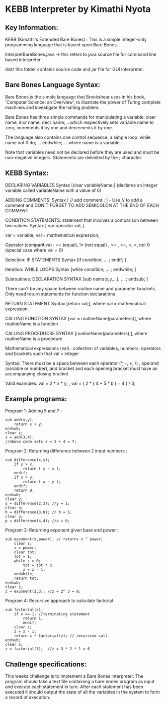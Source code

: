 KEBB Interpreter by Kimathi Nyota
========================================

Key Information:
-----------------
KEBB (Kimathi's Extended Bare Bones) : This is a simple integer-only programming language that is based upon Bare Bones.

InterpretBareBones.java -> this refers to java source file for command line based interpreter. 

dist/ this folder contains source code and jar file for GUI interpreter.

Bare Bones Language Syntax:
---------------------------

Bare Bones is the simple language that Brookshear uses in his book, 'Computer Science: an Overview', to illustrate the power of Turing complete machines and investigate the halting problem.

Bare Bones has three simple commands for manipulating a variable: clear name; incr name; decr name; ...which respectively sets variable name to zero, increments it by one and decrements it by one.

The language also contains one control sequence, a simple loop:
while name not 0 do; ... endwhile; ... where name is a variable.

Note that variables need not be declared before they are used and must be non-negative integers. Statements are delimited by the ; character.

KEBB Syntax:
-----------------
DECLARING VARIABLES
Syntax [clear variableName;] (declares an integer variable called variableName with a value of 0)


ADDING COMMENTS: 
Syntax [ // add comment ; ] - Use // to add a comment and DON'T FORGET TO ADD SEMICOLON AT THE END OF EACH COMMENT 


CONDITION STATEMENTS: statement that involves a comparison between two values. 
Syntax [ var operator val; ] 

var = variable, val = mathematical expression,

Operator (comparitive) :  == (equal), != (not equal) , >= , <=, >, <, not 0 (special case where val = 0) 


Selection:  IF STATEMENTS
Syntax [if condition; ... ; endif; ]  


Iteration: WHILE LOOPS
Syntax [while condition; ... ; endwhile; ] 


Subroutines: 
DECLARATION SYNTAX [sub name(x,y,...); ... ; endsub; ] 

There can't be any space between routine name and parameter brackets. 
Only need return statements for function declarations 

RETURN STATEMENT
Syntax [return val;], where val = mathematical expression.

CALLING FUNCTION SYNTAX [var = routineName(parameters)], where routineName is a function

CALLING PROCEDUCRE SYNTAX [routineName(parameters);], where routineName is a procedure


Mathematical expressions (val) : collection of variables, numbers, operators and brackets such that val = integer 

Syntax: There must be a space between each operator (*, -, +, /) , operand (variable or number), and bracket 
and each opening bracket must have an accompanying closing bracket.

Valid examples: val = 2 * x * y; , val = ( 2 * ( 4 * 5 * b ) + 4 ) / 3;


Example programs:
-----------------
Program 1: Adding 5 and 7 : 

    sub add(x,y); 
        return x + y;    
    endsub; 
    clear z; 
    z = add(3,4);
    //above code sets z = 3 + 4 = 7;
    
Program 2: Returning difference between 2 input numbers : 

    sub difference(x,y); 
        if y > x;  
            return ( y - x ); 
        endif; 
        if x > y; 
            return ( x - y ); 
        endif;  
        return 0; 
    endsub; 
    clear y;
    y = difference(2,3); //y = 1;
    clear h; 
    h = difference(3,8); // h = 5;
    clear p; 
    p = difference(4,4); //p = 0;


Program 3: Returning exponent given base and power : 

    sub exponent(x,power); // returns x ^ power;
        clear z;
        z = power;
        clear tot;
        tot = 1;
        while z > 0;
            tot = tot * x;
            z = z - 1;
        endwhile;
        return tot;
    endsub;
    clear z;
    z = exponent(2,3); //z = 2^ 3 = 8;
    
Program 4: Recursive approach to calculate factorial

    sub factorial(x);
        if x == 1; //terminating statement
            return 1;
            endif;
        clear z;
        z = x - 1;
        return x * factorial(z); // recursive call
    endsub;
    clear z;
    z = factorial(3);  //z = 3 * 2 * 1 = 6
   


Challenge specifications:
-------------------------
This weeks challenge is to implement a Bare Bones interpreter. The program should take a text file containing a bare bones program as input and execute each statement in turn. After each statement has been executed it should output the state of all the variables in the system to form a record of execution.
